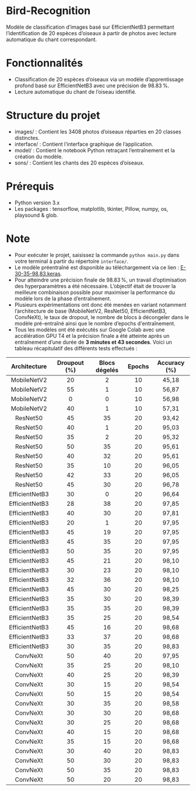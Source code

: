 # Bird-Recognition
Modèle de classification d’images basé sur EfficientNetB3 permettant l’identification de 20 espèces d’oiseaux à partir de photos avec lecture automatique du chant correspondant.

# Fonctionnalités 
- Classification de 20 espèces d’oiseaux via un modèle d’apprentissage profond basé sur EfficientNetB3 avec une précision de 98.83 %.
- Lecture automatique du chant de l’oiseau identifié.

# Structure du projet
- images/ : Contient les 3408 photos d’oiseaux réparties en 20 classes distinctes.
- interface/ : Contient l’interface graphique de l’application.
- model/ : Contient le notebook Python retraçant l’entraînement et la création du modèle.
- sons/ : Contient les chants des 20 espèces d’oiseaux.

# Prérequis
- Python version 3.x
- Les packages : tensorflow, matplotlib, tkinter, Pillow, numpy, os, playsound & glob.

# Note
- Pour exécuter le projet, saisissez la commande `python main.py` dans votre terminal à partir du répertoire `interface/`.
- Le modèle préentraîné est disponible au téléchargement via ce lien : [E-30-35-98,83.keras](https://drive.google.com/file/d/1lv2bGIFW4VsZqR-HX_lc6dKgVCMoSaL1/view?usp=drive_link).
- Pour atteindre une précision finale de 98.83 %, un travail d’optimisation des hyperparamètres a été nécessaire. L’objectif était de trouver la meilleure combinaison possible pour maximiser la performance du modèle lors de la phase d’entraînement.
- Plusieurs expérimentations ont donc été menées en variant notamment l’architecture de base (MobileNetV2, ResNet50, EfficientNetB3, ConvNeXt), le taux de dropout, le nombre de blocs à décongeler dans le modèle pré-entraîné ainsi que le nombre d’epochs d'entraînement.
- Tous les modèles ont été exécutés sur Google Colab avec une accélération GPU T4 et la précision finale a été atteinte après un entraînement d’une durée de **3 minutes et 43 secondes**. Voici un tableau récapitulatif des différents tests effectués :
  
| Architecture | Droupout (%) | Blocs dégelés | Epochs | Accuracy (%) |
|:------:|:------:|:------:|:------:| :------:|
| MobileNetV2 | 20 | 2 | 10 | 45,18 |
| MobileNetV2 | 55 | 1 | 10 | 56,87 |
| MobileNetV2 | 0  | 0 | 10 | 56,98 |
| MobileNetV2 | 40 | 1 | 10 | 57,31 |
| ResNet50 | 45 | 35 | 20 | 93,42 |
| ResNet50 | 40 | 1  | 20 | 95,03 |
| ResNet50 | 35 | 2  | 20 | 95,32 |
| ResNet50 | 50 | 35 | 20 | 95,61 |
| ResNet50 | 40 | 32 | 20 | 95,61 |
| ResNet50 | 35 | 10 | 20 | 96,05 |
| ResNet50 | 42 | 33 | 20 | 96,05 |
| ResNet50 | 45 | 30 | 20 | 96,78 |
| EfficientNetB3 | 30 | 0  | 20 | 96,64 |
| EfficientNetB3 | 28 | 38 | 20 | 97,85 |
| EfficientNetB3 | 40 | 30 | 20 | 97,81 |
| EfficientNetB3 | 20 | 1  | 20 | 97,95 |
| EfficientNetB3 | 45 | 19 | 20 | 97,95 |
| EfficientNetB3 | 45 | 35 | 20 | 97,95 |
| EfficientNetB3 | 50 | 35 | 20 | 97,95 |
| EfficientNetB3 | 45 | 21 | 20 | 98,10 |
| EfficientNetB3 | 30 | 23 | 20 | 98,10 |
| EfficientNetB3 | 32 | 36 | 20 | 98,10 |
| EfficientNetB3 | 45 | 30 | 20 | 98,25 |
| EfficientNetB3 | 35 | 30 | 20 | 98,39 |
| EfficientNetB3 | 35 | 35 | 20 | 98,39 |
| EfficientNetB3 | 35 | 25 | 20 | 98,54 |
| EfficientNetB3 | 45 | 16 | 20 | 98,68 |
| EfficientNetB3 | 33 | 37 | 20 | 98,68 |
| EfficientNetB3 | 30 | 35 | 20 | 98,83 |
| ConvNeXt | 50 | 40 | 20 | 97,95 |
| ConvNeXt | 35 | 25 | 20 | 98,10 |
| ConvNeXt | 40 | 25 | 20 | 98,39 |
| ConvNeXt | 30 | 15 | 20 | 98,54 |
| ConvNeXt | 50 | 15 | 20 | 98,54 |
| ConvNeXt | 30 | 35 | 20 | 98,58 |
| ConvNeXt | 30 | 30 | 20 | 98,68 |
| ConvNeXt | 30 | 25 | 20 | 98,68 |
| ConvNeXt | 40 | 15 | 20 | 98,68 |
| ConvNeXt | 35 | 15 | 20 | 98,68 |
| ConvNeXt | 30 | 40 | 20 | 98,83 |
| ConvNeXt | 50 | 30 | 20 | 98,83 |
| ConvNeXt | 50 | 35 | 20 | 98,83 |
| ConvNeXt | 50 | 20 | 20 | 98,83 |

